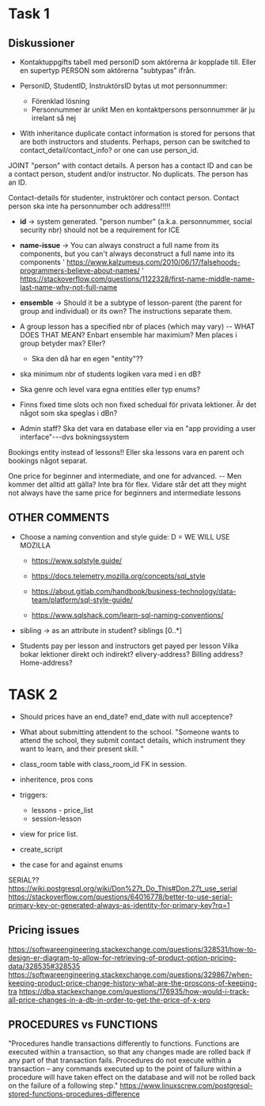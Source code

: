 # Task 1
## Diskussioner

* Kontaktuppgifts tabell med personID som aktörerna är kopplade till. Eller en
  supertyp PERSON som aktörerna "subtypas" ifrån. 
* PersonID, StudentID, InstruktörsID bytas ut mot personnummer:
    * Förenklad lösning
    * Personnummer är unikt
  Men en kontaktpersons personnummer är ju irrelant så nej

* With inheritance duplicate contact information is stored for persons that are both instructors and students. Perhaps, person can be switched to contact_detail/contact_info?
or one can use person_id. 

JOINT "person" with contact details. A person has a contact ID and can be a contact person, student and/or instructor. No duplicats. The person has an ID.

Contact-details för studenter, instruktörer och contact person. Contact person ska inte ha personnumber och address!!!!!

* **id** -> system generated. "person number" (a.k.a. personnummer, social security nbr) should not be a requirement for ICE


* **name-issue** -> 
You can always construct a full name from its components, but you can't always deconstruct a full name into its components
' https://www.kalzumeus.com/2010/06/17/falsehoods-programmers-believe-about-names/
' https://stackoverflow.com/questions/1122328/first-name-middle-name-last-name-why-not-full-name 

* **ensemble** -> Should it be a subtype of lesson-parent (the parent for group and individual) or its own?  The instructions separate them.

* A group lesson has a specified nbr of places (which may vary) -- WHAT DOES THAT MEAN?
Enbart ensemble har maximium? Men places i group betyder max? Eller?
  - Ska den då har en egen "entity"??
* ska minimum nbr of students logiken vara med i en dB?
* Ska genre och level vara egna entities eller typ enums?
* Finns fixed time slots och non fixed schedual för privata lektioner. Är det något som ska speglas i dBn?

* Admin staff? Ska det vara en database eller via en "app providing a user interface"---dvs bokningssystem

Bookings entity instead of lessons!! Eller ska lessons vara en parent och bookings något separat.

One price for beginner and intermediate, and one for advanced. -- Men kommer det alltid att gälla? Inte bra för flex. Vidare står det att they might not always
have the same price for beginners and intermediate lessons


## OTHER COMMENTS
* Choose a naming convention and style guide:
  D = WE WILL USE MOZILLA
  * https://www.sqlstyle.guide/
  * https://docs.telemetry.mozilla.org/concepts/sql_style
  * https://about.gitlab.com/handbook/business-technology/data-team/platform/sql-style-guide/

  * https://www.sqlshack.com/learn-sql-naming-conventions/
* sibling -> as an attribute in student? siblings [0..*]

* Students pay per lesson and instructors get payed per lesson
Vilka bokar lektioner direkt och indirekt?
elivery-address? Billing address? Home-address?

# TASK 2
* Should prices have an end_date? end_date with null acceptence? 

* What about submitting attendent to the school. "Someone wants to attend the school, they submit contact details, which instrument they want to learn, and their present skill. "

* class_room table with class_room_id FK in session.
* inheritence, pros cons

* triggers:
    * lessons - price_list
    * session-lesson

* view for price list. 

* create_script

* the case for and against enums

SERIAL??
https://wiki.postgresql.org/wiki/Don%27t_Do_This#Don.27t_use_serial
https://stackoverflow.com/questions/64016778/better-to-use-serial-primary-key-or-generated-always-as-identity-for-primary-key?rq=1

## Pricing issues
https://softwareengineering.stackexchange.com/questions/328531/how-to-design-er-diagram-to-allow-for-retrieving-of-product-option-pricing-data/328535#328535
https://softwareengineering.stackexchange.com/questions/329867/when-keeping-product-price-change-history-what-are-the-proscons-of-keeping-tra
https://dba.stackexchange.com/questions/176935/how-would-i-track-all-price-changes-in-a-db-in-order-to-get-the-price-of-x-pro



## PROCEDURES vs FUNCTIONS
"Procedures handle transactions differently to functions. Functions are executed within a transaction, so that any changes made are rolled back if any part of that transaction fails. Procedures do not execute within a transaction – any commands executed up to the point of failure within a procedure will have taken effect on the database and will not be rolled back on the failure of a following step."
https://www.linuxscrew.com/postgresql-stored-functions-procedures-difference